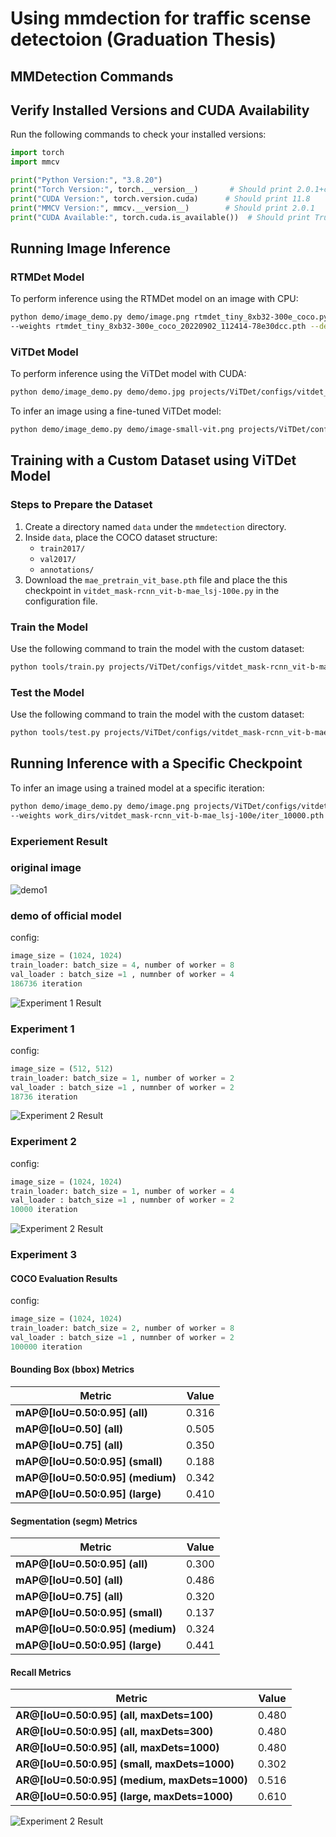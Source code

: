 # Using mmdection for traffic scense detectoion (Graduation Thesis)

## MMDetection Commands

## Verify Installed Versions and CUDA Availability

Run the following commands to check your installed versions:

```python
import torch
import mmcv

print("Python Version:", "3.8.20")
print("Torch Version:", torch.__version__)       # Should print 2.0.1+cu118
print("CUDA Version:", torch.version.cuda)      # Should print 11.8
print("MMCV Version:", mmcv.__version__)        # Should print 2.0.1
print("CUDA Available:", torch.cuda.is_available())  # Should print True
```

## Running Image Inference

### RTMDet Model
To perform inference using the RTMDet model on an image with CPU:

```sh
python demo/image_demo.py demo/image.png rtmdet_tiny_8xb32-300e_coco.py \
--weights rtmdet_tiny_8xb32-300e_coco_20220902_112414-78e30dcc.pth --device cpu
```

### ViTDet Model
To perform inference using the ViTDet model with CUDA:

```sh
python demo/image_demo.py demo/demo.jpg projects/ViTDet/configs/vitdet_mask-rcnn_vit-b-mae_lsj-100e.py --weights vitdet_mask-rcnn_vit-b-mae_lsj-100e_20230328_153519-e15fe294.pth --device cuda
```

To infer an image using a fine-tuned ViTDet model:

```sh
python demo/image_demo.py demo/image-small-vit.png projects/ViTDet/configs/vitdet_mask-rcnn_vit-b-mae_lsj-100e.py --weights work_dirs/vitdet_mask-rcnn_vit-b-mae_lsj-100e-small/iter_500.pth --device cuda
```

## Training with a Custom Dataset using ViTDet Model

### Steps to Prepare the Dataset
1. Create a directory named `data` under the `mmdetection` directory.
2. Inside `data`, place the COCO dataset structure:
   - `train2017/`
   - `val2017/`
   - `annotations/`
3. Download the `mae_pretrain_vit_base.pth` file and place the this checkpoint in `vitdet_mask-rcnn_vit-b-mae_lsj-100e.py` in the configuration file.

### Train the Model
Use the following command to train the model with the custom dataset:

```sh
python tools/train.py projects/ViTDet/configs/vitdet_mask-rcnn_vit-b-mae_lsj-100e.py
```
### Test the Model
Use the following command to train the model with the custom dataset:

```sh
python tools/test.py projects/ViTDet/configs/vitdet_mask-rcnn_vit-b-mae_lsj-100e.py work_dirs/vitdet_mask-rcnn_vit-b-mae_lsj-100e/iter_100000.pth
```
## Running Inference with a Specific Checkpoint

To infer an image using a trained model at a specific iteration:

```sh
python demo/image_demo.py demo/image.png projects/ViTDet/configs/vitdet_mask-rcnn_vit-b-mae_lsj-100e.py \
--weights work_dirs/vitdet_mask-rcnn_vit-b-mae_lsj-100e/iter_10000.pth --device cuda
```


### Experiement Result
### original image
![demo1](demo/t2.png)
### demo of official model 
config:
```python
image_size = (1024, 1024)
train_loader: batch_size = 4, number of worker = 8
val_loader : batch_size =1 , numnber of worker = 4
186736 iteration
```
![Experiment 1 Result](output/t2-official.png)

### Experiment 1
config:
```python
image_size = (512, 512)
train_loader: batch_size = 1, number of worker = 2
val_loader : batch_size =1 , numnber of worker = 2
18736 iteration
```
![Experiment 2 Result](output/t2.png)
### Experiment 2
config:
```python
image_size = (1024, 1024)
train_loader: batch_size = 1, number of worker = 4
val_loader : batch_size =1 , numnber of worker = 2
10000 iteration
```
![Experiment 2 Result](output/t2-e2.png)
### Experiment 3
#### COCO Evaluation Results
config:
```python
image_size = (1024, 1024)
train_loader: batch_size = 2, number of worker = 8
val_loader : batch_size =1 , numnber of worker = 2
100000 iteration
```


#### Bounding Box (bbox) Metrics

| Metric                 | Value |
|------------------------|-------|
| **mAP@[IoU=0.50:0.95] (all)** | 0.316 |
| **mAP@[IoU=0.50] (all)** | 0.505 |
| **mAP@[IoU=0.75] (all)** | 0.350 |
| **mAP@[IoU=0.50:0.95] (small)** | 0.188 |
| **mAP@[IoU=0.50:0.95] (medium)** | 0.342 |
| **mAP@[IoU=0.50:0.95] (large)** | 0.410 |

#### Segmentation (segm) Metrics

| Metric                 | Value |
|------------------------|-------|
| **mAP@[IoU=0.50:0.95] (all)** | 0.300 |
| **mAP@[IoU=0.50] (all)** | 0.486 |
| **mAP@[IoU=0.75] (all)** | 0.320 |
| **mAP@[IoU=0.50:0.95] (small)** | 0.137 |
| **mAP@[IoU=0.50:0.95] (medium)** | 0.324 |
| **mAP@[IoU=0.50:0.95] (large)** | 0.441 |

#### Recall Metrics

| Metric                 | Value |
|------------------------|-------|
| **AR@[IoU=0.50:0.95] (all, maxDets=100)** | 0.480 |
| **AR@[IoU=0.50:0.95] (all, maxDets=300)** | 0.480 |
| **AR@[IoU=0.50:0.95] (all, maxDets=1000)** | 0.480 |
| **AR@[IoU=0.50:0.95] (small, maxDets=1000)** | 0.302 |
| **AR@[IoU=0.50:0.95] (medium, maxDets=1000)** | 0.516 |
| **AR@[IoU=0.50:0.95] (large, maxDets=1000)** | 0.610 |

![Experiment 2 Result](output/t2-100000.png)
